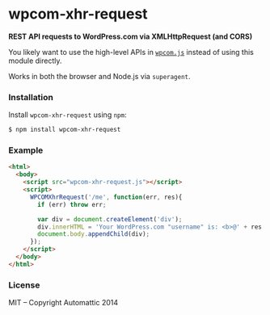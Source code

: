 # wpcom-xhr-request

**REST API requests to WordPress.com via XMLHttpRequest (and CORS)**

You likely want to use the high-level APIs in [`wpcom.js`][wpcom.js]
instead of using this module directly.

Works in both the browser and Node.js via `superagent`.


### Installation

Install `wpcom-xhr-request` using `npm`:

``` bash
$ npm install wpcom-xhr-request
```


### Example

``` html
<html>
  <body>
    <script src="wpcom-xhr-request.js"></script>
    <script>
      WPCOMXhrRequest('/me', function(err, res){
        if (err) throw err;

        var div = document.createElement('div');
        div.innerHTML = 'Your WordPress.com "username" is: <b>@' + res.username + '<\/b>';
        document.body.appendChild(div);
      });
    </script>
  </body>
</html>
```


### License

MIT – Copyright Automattic 2014


[wpcom.js]: https://github.com/Automattic/wpcom.js
